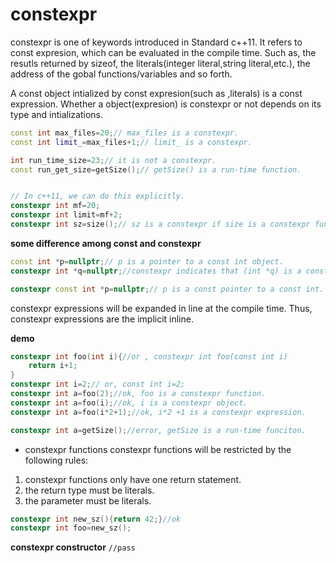 #   constexpr
constexpr is one of keywords introduced in Standard c++11. It refers to const expresion, which can be evaluated in the compile time. Such as, the resutls returned by sizeof, the literals(integer literal,string literal,etc.), the address of the gobal functions/variables and so forth.

A const object intialized by const expresion(such as ,literals) is a const expression. Whether a object(expresion) is constexpr or not depends on its type and intializations.
```c++
const int max_files=20;// max_files is a constexpr.
const int limit_=max_files+1;// limit_ is a constexpr.

int run_time_size=23;// it is not a constexpr.
const run_get_size=getSize();// getSize() is a run-time function.


// In c++11, we can do this explicitly.
constexpr int mf=20;
constexpr int limit=mf+2;
constexpr int sz=size();// sz is a constexpr if size is a constexpr function.

```
**some difference among const and constexpr**
```c++
const int *p=nullptr;// p is a pointer to a const int object.
constexpr int *q=nullptr;//constexpr indicates that (int *q) is a const expresion, which means that q is a const pointer to int. The pointer q cannot change the object it points to.

constexpr const int *p=nullptr;// p is a const pointer to a const int.
```

constexpr expressions will be expanded in line at the compile time. Thus, constexpr expressions are the implicit inline.

**demo**
```c++
constexpr int foo(int i){//or , constexpr int foo(const int i)
    return i+1;
}
constexpr int i=2;// or, const int i=2;
constexpr int a=foo(2);//ok, foo is a constexpr function.
constexpr int a=foo(i);//ok, i is a constexpr object.
constexpr int a=foo(i*2+1);//ok, i*2 +1 is a constexpr expression.

constexpr int a=getSize();//error, getSize is a run-time funciton.
```
- constexpr functions
constexpr functions will be restricted by the following rules:
1. constexpr functions only have one return statement.
2. the return type must be literals.
3. the parameter must be literals.
```c++
constexpr int new_sz(){return 42;}//ok
constexpr int foo=new_sz();
```
**constexpr constructor**
`//pass`
